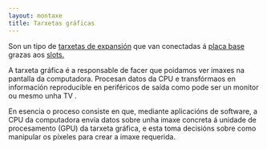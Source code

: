 ```yaml
---
layout: montaxe
title: Tarxetas gráficas
---
```


Son un tipo de [tarxetas de expansión]({{site.url}}/montaxe/14tarxetas)   que van conectadas á [placa base]({{site.url}}/placa/00placa) grazas aos [slots.]({{site.url}}/placa/13slots)




A tarxeta gráfica é a responsable de facer que poidamos ver imaxes na pantalla da computadora.  Procesan  datos da CPU e  transfórmaos  en información reproducible en  periféricos de saída como pode ser un  monitor  ou mesmo unha TV . 

En esencia o proceso consiste en que, mediante aplicacións de software, a CPU da computadora envía datos sobre unha imaxe concreta á unidade de procesamento  (GPU) da tarxeta gráfica, e esta toma decisións sobre como manipular os píxeles para crear a imaxe requerida.

